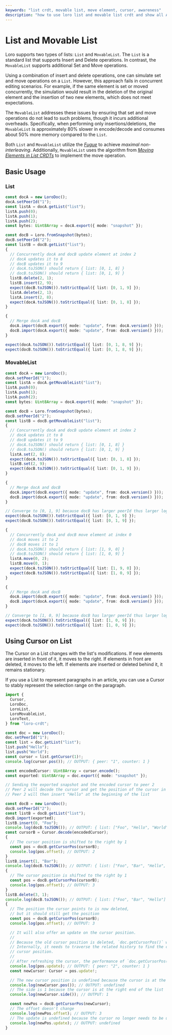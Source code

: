 ```yaml
---
keywords: "list crdt, movable list, move element, cursor, awareness"
description: "how to use loro list and movable list crdt and show all APIs of loro list and movable crdt."
---
```


# List and Movable List

Loro supports two types of lists: `List` and `MovableList`. The `List` is a
standard list that supports Insert and Delete operations. In contrast, the
`MovableList` supports additional Set and Move operations.

Using a combination of insert and delete operations, one can simulate set and
move operations on a `List`. However, this approach fails in concurrent editing
scenarios. For example, if the same element is set or moved concurrently, the
simulation would result in the deletion of the original element and the
insertion of two new elements, which does not meet expectations.

The `MovableList` addresses these issues by ensuring that set and move
operations do not lead to such problems, though it incurs additional overheads.
Specifically, when performing only insertions/deletions, the `MovableList` is
approximately 80% slower in encode/decode and consumes about 50% more memory
compared to the `List`.

Both `List` and `MovableList` utilize the
[_Fugue_](https://arxiv.org/abs/2305.00583) to achieve _maximal
non-interleaving_. Additionally, `MovableList` uses the algorithm from
[_Moving Elements in List CRDTs_](https://martin.kleppmann.com/2020/04/27/papoc-list-move.html)
to implement the move operation.

## Basic Usage

### List

```ts
const docA = new LoroDoc();
docA.setPeerId("1");
const listA = docA.getList("list");
listA.push(0);
listA.push(1);
listA.push(2);
const bytes: Uint8Array = docA.export({ mode: "snapshot" });

const docB = Loro.fromSnapshot(bytes);
docB.setPeerId("2");
const listB = docB.getList("list");
{
  // Concurrently docA and docB update element at index 2
  // docA updates it to 8
  // docB updates it to 9
  // docA.toJSON() should return { list: [0, 1, 8] }
  // docB.toJSON() should return { list: [0, 1, 9] }
  listB.delete(2, 1);
  listB.insert(2, 9);
  expect(docB.toJSON()).toStrictEqual({ list: [0, 1, 9] });
  listA.delete(2, 1);
  listA.insert(2, 8);
  expect(docA.toJSON()).toStrictEqual({ list: [0, 1, 8] });
}

{
  // Merge docA and docB
  docA.import(docB.export({ mode: "update", from: docA.version() }));
  docB.import(docA.export({ mode: "update", from: docB.version() }));
}

expect(docA.toJSON()).toStrictEqual({ list: [0, 1, 8, 9] });
expect(docB.toJSON()).toStrictEqual({ list: [0, 1, 8, 9] });
```

### MovableList

```ts
const docA = new LoroDoc();
docA.setPeerId("1");
const listA = docA.getMovableList("list");
listA.push(0);
listA.push(1);
listA.push(2);
const bytes: Uint8Array = docA.export({ mode: "snapshot" });

const docB = Loro.fromSnapshot(bytes);
docB.setPeerId("2");
const listB = docB.getMovableList("list");
{
  // Concurrently docA and docB update element at index 2
  // docA updates it to 8
  // docB updates it to 9
  // docA.toJSON() should return { list: [0, 1, 8] }
  // docB.toJSON() should return { list: [0, 1, 9] }
  listA.set(2, 8);
  expect(docA.toJSON()).toStrictEqual({ list: [0, 1, 8] });
  listB.set(2, 9);
  expect(docB.toJSON()).toStrictEqual({ list: [0, 1, 9] });
}

{
  // Merge docA and docB
  docA.import(docB.export({ mode: "update", from: docA.version() }));
  docB.import(docA.export({ mode: "update", from: docB.version() }));
}

// Converge to [0, 1, 9] because docB has larger peerId thus larger logical time
expect(docA.toJSON()).toStrictEqual({ list: [0, 1, 9] });
expect(docB.toJSON()).toStrictEqual({ list: [0, 1, 9] });

{
  // Concurrently docA and docB move element at index 0
  // docA moves it to 2
  // docB moves it to 1
  // docA.toJSON() should return { list: [1, 9, 0] }
  // docB.toJSON() should return { list: [1, 0, 9] }
  listA.move(0, 2);
  listB.move(0, 1);
  expect(docA.toJSON()).toStrictEqual({ list: [1, 9, 0] });
  expect(docB.toJSON()).toStrictEqual({ list: [1, 0, 9] });
}

{
  // Merge docA and docB
  docA.import(docB.export({ mode: "update", from: docA.version() }));
  docB.import(docA.export({ mode: "update", from: docB.version() }));
}

// Converge to [1, 0, 9] because docB has larger peerId thus larger logical time
expect(docA.toJSON()).toStrictEqual({ list: [1, 0, 9] });
expect(docB.toJSON()).toStrictEqual({ list: [1, 0, 9] });
```

## Using Cursor on List

The Cursor on a List changes with the list's modifications. If new elements are
inserted in front of it, it moves to the right. If elements in front are
deleted, it moves to the left. If elements are inserted or deleted behind it, it
remains stationary.

If you use a List to represent paragraphs in an article, you can use a Cursor to
stably represent the selection range on the paragraph.

```ts
import {
  Cursor,
  LoroDoc,
  LoroList,
  LoroMovableList,
  LoroText,
} from "loro-crdt";

const doc = new LoroDoc();
doc.setPeerId("1");
const list = doc.getList("list");
list.push("Hello");
list.push("World");
const cursor = list.getCursor(1)!;
console.log(cursor.pos()); // OUTPUT: { peer: "1", counter: 1 }

const encodedCursor: Uint8Array = cursor.encode();
const exported: Uint8Array = doc.export({ mode: "snapshot" });

// Sending the exported snapshot and the encoded cursor to peer 2
// Peer 2 will decode the cursor and get the position of the cursor in the list
// Peer 2 will then insert "Hello" at the beginning of the list

const docB = new LoroDoc();
docB.setPeerId("2");
const listB = docB.getList("list");
docB.import(exported);
listB.insert(0, "Foo");
console.log(docB.toJSON()); // OUTPUT: { list: ["Foo", "Hello", "World"] }
const cursorB = Cursor.decode(encodedCursor);
{
  // The cursor position is shifted to the right by 1
  const pos = docB.getCursorPos(cursorB);
  console.log(pos.offset); // OUTPUT: 2
}
listB.insert(1, "Bar");
console.log(docB.toJSON()); // OUTPUT: { list: ["Foo", "Bar", "Hello", "World"] }
{
  // The cursor position is shifted to the right by 1
  const pos = docB.getCursorPos(cursorB);
  console.log(pos.offset); // OUTPUT: 3
}
listB.delete(3, 1);
console.log(docB.toJSON()); // OUTPUT: { list: ["Foo", "Bar", "Hello"] }
{
  // The position the cursor points to is now deleted,
  // but it should still get the position
  const pos = docB.getCursorPos(cursorB);
  console.log(pos.offset); // OUTPUT: 3

  // It will also offer an update on the cursor position.
  //
  // Because the old cursor position is deleted, `doc.getCursorPos()` will slow down over time.
  // Internally, it needs to traverse the related history to find the correct position for a deleted
  // cursor position.
  //
  // After refreshing the cursor, the performance of `doc.getCursorPos()` will improve.
  console.log(pos.update); // OUTPUT: { peer: "2", counter: 1 }
  const newCursor: Cursor = pos.update!;

  // The new cursor position is undefined because the cursor is at the end of the list
  console.log(newCursor.pos()); // OUTPUT: undefined
  // The side is 1 because the cursor is at the right end of the list
  console.log(newCursor.side()); // OUTPUT: 1

  const newPos = docB.getCursorPos(newCursor);
  // The offset doesn't change
  console.log(newPos.offset); // OUTPUT: 3
  // The update is undefined because the cursor no longer needs to be updated
  console.log(newPos.update); // OUTPUT: undefined
}
```
